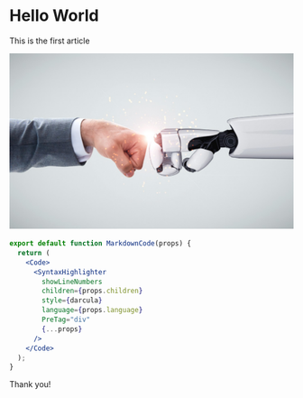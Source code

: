 # Hello World

This is the first article

![banner](banner.jpeg)

```jsx
export default function MarkdownCode(props) {
  return (
    <Code>
      <SyntaxHighlighter
        showLineNumbers
        children={props.children}
        style={darcula}
        language={props.language}
        PreTag="div"
        {...props}
      />
    </Code>
  );
}
```

Thank you!
